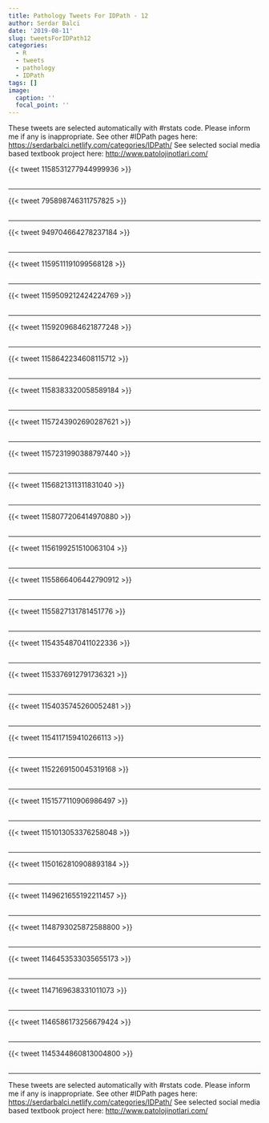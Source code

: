 ```yaml
---
title: Pathology Tweets For IDPath - 12
author: Serdar Balci
date: '2019-08-11'
slug: tweetsForIDPath12
categories:
  - R
  - tweets
  - pathology
  - IDPath
tags: []
image:
  caption: ''
  focal_point: ''
---
```



These tweets are selected automatically with #rstats code. Please inform me if any is inappropriate.
See other #IDPath pages here: https://serdarbalci.netlify.com/categories/IDPath/ 
See selected social media based textbook project here: http://www.patolojinotlari.com/

{{< tweet 1158531277944999936 >}}
<br>
<br>
<hr>
{{< tweet 795898746311757825 >}}
<br>
<br>
<hr>
{{< tweet 949704664278237184 >}}
<br>
<br>
<hr>
{{< tweet 1159511191099568128 >}}
<br>
<br>
<hr>
{{< tweet 1159509212424224769 >}}
<br>
<br>
<hr>
{{< tweet 1159209684621877248 >}}
<br>
<br>
<hr>
{{< tweet 1158642234608115712 >}}
<br>
<br>
<hr>
{{< tweet 1158383320058589184 >}}
<br>
<br>
<hr>
{{< tweet 1157243902690287621 >}}
<br>
<br>
<hr>
{{< tweet 1157231990388797440 >}}
<br>
<br>
<hr>
{{< tweet 1156821311311831040 >}}
<br>
<br>
<hr>
{{< tweet 1158077206414970880 >}}
<br>
<br>
<hr>
{{< tweet 1156199251510063104 >}}
<br>
<br>
<hr>
{{< tweet 1155866406442790912 >}}
<br>
<br>
<hr>
{{< tweet 1155827131781451776 >}}
<br>
<br>
<hr>
{{< tweet 1154354870411022336 >}}
<br>
<br>
<hr>
{{< tweet 1153376912791736321 >}}
<br>
<br>
<hr>
{{< tweet 1154035745260052481 >}}
<br>
<br>
<hr>
{{< tweet 1154117159410266113 >}}
<br>
<br>
<hr>
{{< tweet 1152269150045319168 >}}
<br>
<br>
<hr>
{{< tweet 1151577110906986497 >}}
<br>
<br>
<hr>
{{< tweet 1151013053376258048 >}}
<br>
<br>
<hr>
{{< tweet 1150162810908893184 >}}
<br>
<br>
<hr>
{{< tweet 1149621655192211457 >}}
<br>
<br>
<hr>
{{< tweet 1148793025872588800 >}}
<br>
<br>
<hr>
{{< tweet 1146453533035655173 >}}
<br>
<br>
<hr>
{{< tweet 1147169638331011073 >}}
<br>
<br>
<hr>
{{< tweet 1146586173256679424 >}}
<br>
<br>
<hr>
{{< tweet 1145344860813004800 >}}
<br>
<br>
<hr>


These tweets are selected automatically with #rstats code. Please inform me if any is inappropriate.
See other #IDPath pages here: https://serdarbalci.netlify.com/categories/IDPath/ 
See selected social media based textbook project here: http://www.patolojinotlari.com/
